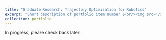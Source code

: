 ```yaml
---
title: "Graduate Research: Trajectory Optimization for Robotics"
excerpt: "Short description of portfolio item number 1<br/><img src='/images/500x300.png'>"
collection: portfolio
---
```


In progress, please check back later!
